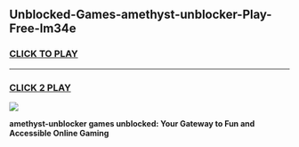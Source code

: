 
## Unblocked-Games-amethyst-unblocker-Play-Free-lm34e
<h3>
<a href="https://premium76.site?title=amethyst-unblocker&ref=21A">CLICK TO PLAY</a></h3>
<hr>

<h3>
<a href="https://premium76.site?title=amethyst-unblocker&ref=21A">CLICK 2 PLAY</a>
  
</h3>

<a href="https://premium76.site?title=amethyst-unblocker&ref=21A"><img src="https://clearcache.store/games.png"></a>


**amethyst-unblocker games unblocked: Your Gateway to Fun and Accessible Online Gaming**
